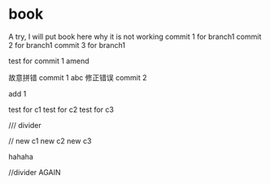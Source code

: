 # book
A try, I will put book here
why it is not working
commit 1 for branch1
commit 2 for branch1
commit 3 for branch1

test for commit 1 amend

故意拼错 commit 1 abc
修正错误 commit 2

add 1


test for c1
test for c2
test for c3

/// divider

// new c1
new c2
new c3

hahaha

//divider AGAIN
